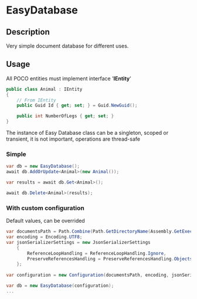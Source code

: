 
# EasyDatabase

## Description
Very simple document database for different uses.

## Usage
All POCO entities must implement interface '**IEntity**'

```csharp
public class Animal : IEntity
{
	// From IEntity
	public Guid Id { get; set; } = Guid.NewGuid();

	public int NumberOfLegs { get; set; }
}
```

The instance of Easy Database class can be a singleton, scoped or transient, it is not important, operations are thread-safe

### Simple

```csharp
var db = new EasyDatabase();
await db.AddOrUpdate<Animal>(new Animal());

var results = await db.Get<Animal>();

await db.Delete<Animal>(results);
```

### With custom configuration
Default values, can be overrided
```csharp
var documentsPath = Path.Combine(Path.GetDirectoryName(Assembly.GetExecutingAssembly().Location), "Database");
var encoding = Encoding.UTF8;
var jsonSerializerSettings = new JsonSerializerSettings
	{
	    ReferenceLoopHandling = ReferenceLoopHandling.Ignore,
	    PreserveReferencesHandling = PreserveReferencesHandling.Objects
	};
	
var configuration = new Configuration(documentsPath, encoding, jsonSerializerSettings);

var db = new EasyDatabase(configuration);
...
```
